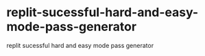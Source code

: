 # replit-sucessful-hard-and-easy-mode-pass-generator
replit sucessful hard and easy mode pass generator
